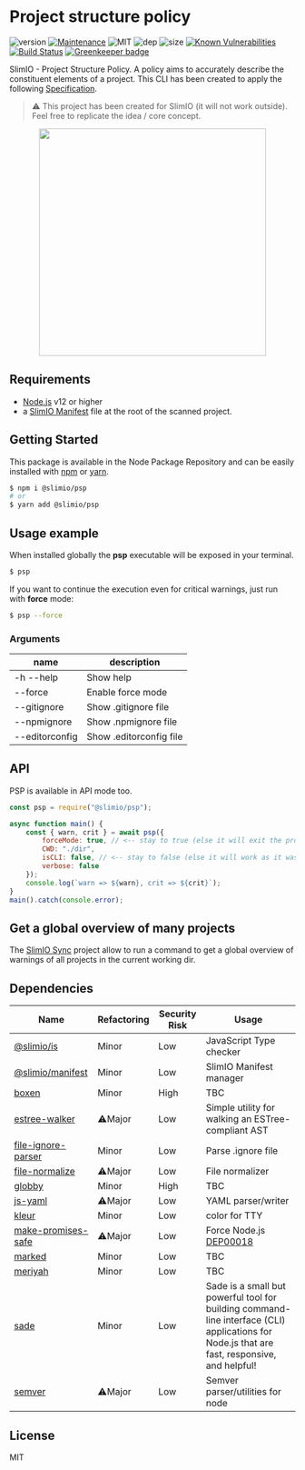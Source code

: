 # Project structure policy
![version](https://img.shields.io/badge/dynamic/json.svg?url=https://raw.githubusercontent.com/SlimIO/psp/master/package.json&query=$.version&label=Version)
[![Maintenance](https://img.shields.io/badge/Maintained%3F-yes-green.svg)](https://github.com/SlimIO/is/commit-activity)
![MIT](https://img.shields.io/github/license/mashape/apistatus.svg)
![dep](https://img.shields.io/david/SlimIO/psp.svg)
![size](https://img.shields.io/github/languages/code-size/SlimIO/psp.svg)
[![Known Vulnerabilities](https://snyk.io/test/github/SlimIO/psp/badge.svg?targetFile=package.json)](https://snyk.io/test/github/SlimIO/psp?targetFile=package.json)
[![Build Status](https://travis-ci.com/SlimIO/psp.svg?branch=master)](https://travis-ci.com/SlimIO/psp)
[![Greenkeeper badge](https://badges.greenkeeper.io/SlimIO/psp.svg)](https://greenkeeper.io/)

SlimIO - Project Structure Policy. A policy aims to accurately describe the constituent elements of a project. This CLI has been created to apply the following [Specification](https://docs.google.com/document/d/163Fb4HufSck27VW1ZWeEoDPPKGCnVKBo-6Zxbt2Bj64/edit?usp=sharing).

> ⚠️ This project has been created for SlimIO (it will not work outside). Feel free to replicate the idea / core concept.

<p align="center">
    <img src="https://i.imgur.com/6noO5ti.png" height="400">
</p>

## Requirements
- [Node.js](https://nodejs.org/en/) v12 or higher
- a [SlimIO Manifest](https://github.com/SlimIO/Manifest) file at the root of the scanned project.

## Getting Started

This package is available in the Node Package Repository and can be easily installed with [npm](https://docs.npmjs.com/getting-started/what-is-npm) or [yarn](https://yarnpkg.com).

```bash
$ npm i @slimio/psp
# or
$ yarn add @slimio/psp
```

## Usage example
When installed globally the **psp** executable will be exposed in your terminal.
```bash
$ psp
```

If you want to continue the execution even for critical warnings, just run with **force** mode:
```bash
$ psp --force
```

### Arguments

| name | description |
| --- | --- |
| -h --help | Show help |
| --force | Enable force mode |
| --gitignore | Show .gitignore file |
| --npmignore | Show .npmignore file |
| --editorconfig | Show .editorconfig file |

## API
PSP is available in API mode too.

```js
const psp = require("@slimio/psp");

async function main() {
    const { warn, crit } = await psp({
        forceMode: true, // <-- stay to true (else it will exit the process on CRIT).
        CWD: "./dir",
        isCLI: false, // <-- stay to false (else it will work as it was executed as a CLI).
        verbose: false
    });
    console.log(`warn => ${warn}, crit => ${crit}`);
}
main().catch(console.error);
```

## Get a global overview of many projects
The [SlimIO Sync](https://github.com/SlimIO/Sync) project allow to run a command to get a global overview of warnings of all projects in the current working dir.

## Dependencies

|Name|Refactoring|Security Risk|Usage|
|---|---|---|---|
|[@slimio/is](https://github.com/SlimIO/is)|Minor|Low|JavaScript Type checker|
|[@slimio/manifest](https://github.com/SlimIO/Manifester#readme)|Minor|Low|SlimIO Manifest manager|
|[boxen](https://github.com/sindresorhus/boxen#readme)|Minor|High|TBC|
|[estree-walker](https://github.com/Rich-Harris/estree-walker#readme)|⚠️Major|Low|Simple utility for walking an ESTree-compliant AST|
|[file-ignore-parser](https://github.com/fraxken/file-ignore-parser#readme)|Minor|Low|Parse .ignore file|
|[file-normalize](https://github.com/jonschlinkert/file-normalize)|⚠️Major|Low|File normalizer|
|[globby](https://github.com/sindresorhus/globby#readme)|Minor|High|TBC|
|[js-yaml](https://github.com/nodeca/js-yaml)|⚠️Major|Low|YAML parser/writer|
|[kleur](https://github.com/lukeed/kleur#readme)|Minor|Low|color for TTY|
|[make-promises-safe](https://github.com/mcollina/make-promises-safe#readme)|⚠️Major|Low|Force Node.js [DEP00018](https://nodejs.org/dist/latest-v8.x/docs/api/deprecations.html#deprecations_dep0018_unhandled_promise_rejections)|
|[marked](https://marked.js.org)|Minor|Low|TBC|
|[meriyah](https://github.com/meriyah/meriyah)|Minor|Low|TBC|
|[sade](https://github.com/lukeed/sade#readme)|Minor|Low|Sade is a small but powerful tool for building command-line interface (CLI) applications for Node.js that are fast, responsive, and helpful!|
|[semver](https://github.com/npm/node-semver)|⚠️Major|Low|Semver parser/utilities for node|

## License
MIT

